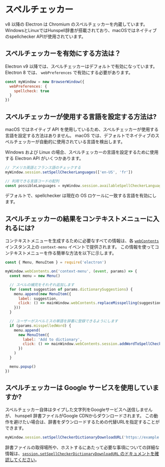 # スペルチェッカー

v8 以降の Electron は Chromium のスペルチェッカーを内蔵しています。  WindowsとLinuxではHunspell辞書が搭載されており、macOSではネイティブのspellchecker APIが使用されています。

## スペルチェッカーを有効にする方法は？

Electron v9 以降では、スペルチェッカーはデフォルトで有効になっています。  Electron 8 では、 `webPreferences` で有効にする必要があります。

```js
const myWindow = new BrowserWindow({
  webPreferences: {
    spellcheck: true
  }
})
```

## スペルチェッカーが使用する言語を設定する方法は?

macOS ではネイティブ API を使用しているため、スペルチェッカーが使用する言語を設定する方法はありません。 macOS では、デフォルトでネイティブのスペルチェッカーが自動的に使用されている言語を検出します。

Windows および Linux の場合、スペルチェッカーの言語を設定するために使用する Electron API がいくつかあります。

```js
// アメリカ英語とフランス語のチェックする
myWindow.session.setSpellCheckerLanguages(['en-US', 'fr'])

// 利用できる言語コードの配列
const possibleLanguages = myWindow.session.availableSpellCheckerLanguages
```

デフォルトで、spellchecker は現在の OS ロケールに一致する言語を有効にします。

## スペルチェッカーの結果をコンテキストメニューに入れるには?

コンテキストメニューを生成するために必要なすべての情報は、各 [`webContents`](../api/web-contents.md#event-context-menu) インスタンス上の `context-menu` イベントで提供されます。  この情報を使ってコンテキストメニューを作る簡単な方法を以下に示します。

```js
const { Menu, MenuItem } = require('electron')

myWindow.webContents.on('context-menu', (event, params) => {
  const menu = new Menu()

  // スペルの補完をそれぞれ追加します
  for (const suggestion of params.dictionarySuggestions) {
    menu.append(new MenuItem({
      label: suggestion,
      click: () => mainWindow.webContents.replaceMisspelling(suggestion)
    }))
  }

  // ユーザーがスペルミスの単語を辞書に登録できるようにします
  if (params.misspelledWord) {
    menu.append(
      new MenuItem({
        label: 'Add to dictionary',
        click: () => mainWindow.webContents.session.addWordToSpellCheckerDictionary(params.misspelledWord)
      })
    )
  }

  menu.popup()
})
```

## スペルチェッカーは Google サービスを使用していますか?

スペルチェッカー自体はタイプした文字列をGoogleサービスへ送信しませんが、 hunspell 辞書ファイルがGoogle CDNからダウンロードされます。  この動作を避けたい場合は、辞書をダウンロードするための代替URLを指定することができます。

```js
myWindow.session.setSpellCheckerDictionaryDownloadURL('https://example.com/dictionaries/')
```

辞書ファイルの取得場所や、ホストするにあたって必要な事項についての詳細な情報は、[`session.setSpellCheckerDictionaryDownloadURL` のドキュメントを確認してください](../api/session.md#sessetspellcheckerdictionarydownloadurlurl)。
